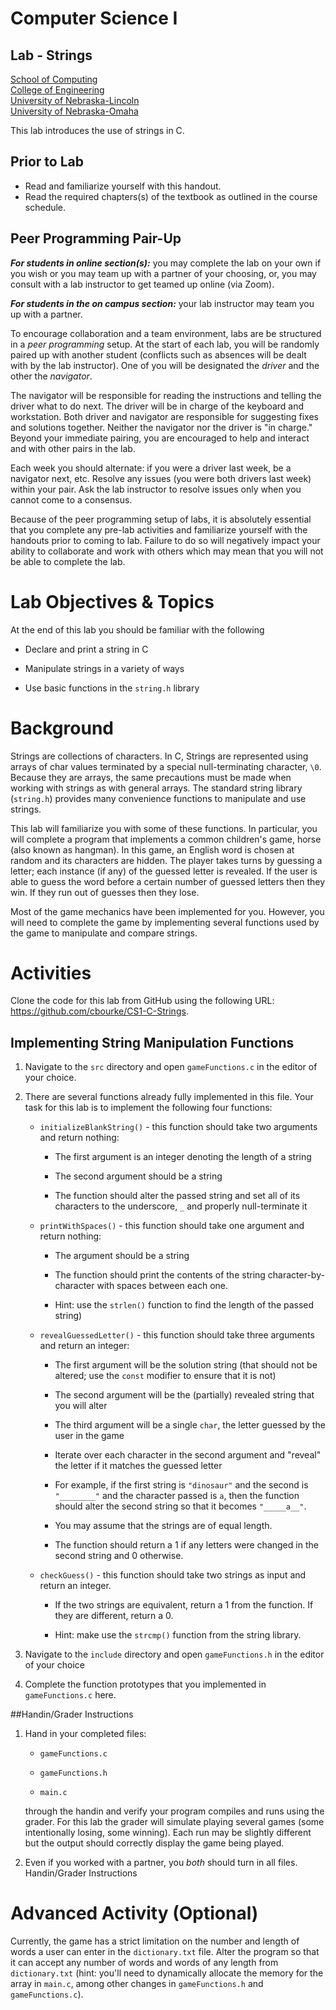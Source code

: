 # Computer Science I
## Lab - Strings
[School of Computing](https://computing.unl.edu)  
[College of Engineering](https://engineering.unl.edu/)  
[University of Nebraska-Lincoln](https://unl.edu)  
[University of Nebraska-Omaha](https://unomaha.edu)  

This lab introduces the use of strings in C.

## Prior to Lab

* Read and familiarize yourself with this handout.
* Read the required chapters(s) of the textbook as
  outlined in the course schedule.

## Peer Programming Pair-Up

***For students in online section(s):*** you may complete
the lab on your own if you wish or you may team up with a partner
of your choosing, or, you may consult with a lab instructor to get
teamed up online (via Zoom).

***For students in the on campus section:*** your lab instructor
may team you up with a partner.  

To encourage collaboration and a team environment, labs are be
structured in a *peer programming* setup.  At the start of
each lab, you will be randomly paired up with another student
(conflicts such as absences will be dealt with by the lab instructor).
One of you will be designated the *driver* and the other
the *navigator*.  

The navigator will be responsible for reading the instructions and
telling the driver what to do next.  The driver will be in charge of the
keyboard and workstation.  Both driver and navigator are responsible
for suggesting fixes and solutions together.  Neither the navigator
nor the driver is "in charge."  Beyond your immediate pairing, you
are encouraged to help and interact and with other pairs in the lab.

Each week you should alternate: if you were a driver last week,
be a navigator next, etc.  Resolve any issues (you were both drivers
last week) within your pair.  Ask the lab instructor to resolve issues
only when you cannot come to a consensus.  

Because of the peer programming setup of labs, it is absolutely
essential that you complete any pre-lab activities and familiarize
yourself with the handouts prior to coming to lab.  Failure to do
so will negatively impact your ability to collaborate and work with
others which may mean that you will not be able to complete the
lab.  

# Lab Objectives & Topics

At the end of this lab you should be familiar with the following

-   Declare and print a string in C

-   Manipulate strings in a variety of ways

-   Use basic functions in the `string.h` library

# Background

Strings are collections of characters. In C, Strings are represented
using arrays of char values terminated by a special null-terminating
character, `\0`. Because they are arrays, the same precautions
must be made when working with strings as with general arrays. The
standard string library (`string.h`) provides many convenience
functions to manipulate and use strings.

This lab will familiarize you with some of these functions. In
particular, you will complete a program that implements a common
children's game, horse (also known as hangman). In this game, an English
word is chosen at random and its characters are hidden. The player takes
turns by guessing a letter; each instance (if any) of the guessed letter
is revealed. If the user is able to guess the word before a certain
number of guessed letters then they win. If they run out of guesses then
they lose.

Most of the game mechanics have been implemented for you. However, you
will need to complete the game by implementing several functions used by
the game to manipulate and compare strings.

# Activities

Clone the code for this lab from GitHub using the following URL:
<https://github.com/cbourke/CS1-C-Strings>.

## Implementing String Manipulation Functions

1.  Navigate to the `src` directory and open
    `gameFunctions.c` in the editor of your choice.

2.  There are several functions already fully implemented in this file.
    Your task for this lab is to implement the following four functions:

    -   `initializeBlankString()` - this function should take two
        arguments and return nothing:

        -   The first argument is an integer denoting the length of a
            string

        -   The second argument should be a string

        -   The function should alter the passed string and set all of
            its characters to the underscore, `_` and properly
            null-terminate it

    -   `printWithSpaces()` - this function should take one argument
        and return nothing:

        -   The argument should be a string

        -   The function should print the contents of the string
            character-by-character with spaces between each one.

        -   Hint: use the `strlen()` function to find the length of
            the passed string)

    -   `revealGuessedLetter()` - this function should take three
        arguments and return an integer:

        -   The first argument will be the solution string (that should
            not be altered; use the `const` modifier to ensure that
            it is not)

        -   The second argument will be the (partially) revealed string
            that you will alter

        -   The third argument will be a single `char`, the letter
            guessed by the user in the game

        -   Iterate over each character in the second argument and
            "reveal" the letter if it matches the guessed letter

        -   For example, if the first string is `"dinosaur"` and the
            second is `"________"` and the character passed is
            `a`, then the function should alter the second string so
            that it becomes `"_____a__"`.

        -   You may assume that the strings are of equal length.

        -   The function should return a 1 if any letters were changed
            in the second string and 0 otherwise.

    -   `checkGuess()` - this function should take two strings as
        input and return an integer.

        -   If the two strings are equivalent, return a 1 from the
            function. If they are different, return a 0.

        -   Hint: make use the `strcmp()` function from the string
            library.

3.  Navigate to the `include` directory and open
    `gameFunctions.h` in the editor of your choice

4.  Complete the function prototypes that you implemented in
    `gameFunctions.c` here.

##Handin/Grader Instructions

1.  Hand in your completed files:

    -   `gameFunctions.c`

    -   `gameFunctions.h`

    -   `main.c`

    through the handin and verify your program compiles and runs using
    the grader.  For this lab the grader will simulate playing several games (some
    intentionally losing, some winning). Each run may be slightly
    different but the output should correctly display the game being
    played.

2.  Even if you worked with a partner, you *both* should turn in all
    files. Handin/Grader Instructions

# Advanced Activity (Optional)

Currently, the game has a strict limitation on the number and length of
words a user can enter in the `dictionary.txt` file. Alter the
program so that it can accept any number of words and words of any
length from `dictionary.txt` (hint: you'll need to dynamically
allocate the memory for the array in `main.c`, among other
changes in `gameFunctions.h` and `gameFunctions.c`).

